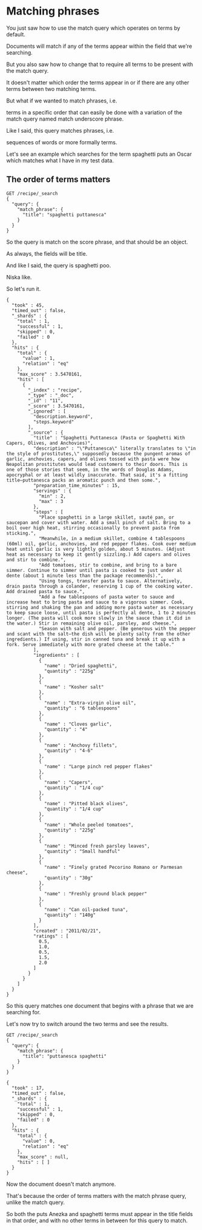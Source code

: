 # Matching phrases

You just saw how to use the match query which operates on terms by default.

Documents will match if any of the terms appear within the field that we're searching.

But you also saw how to change that to require all terms to be present with the match query.

It doesn't matter which order the terms appear in or if there are any other terms between two matching terms.

But what if we wanted to match phrases, i.e.

terms in a specific order that can easily be done with a variation of the match query named match underscore phrase.

Like I said, this query matches phrases, i.e.

sequences of words or more formally terms.

Let's see an example which searches for the term spaghetti puts an Oscar which matches what I have in my test data.

## The order of terms matters

```
GET /recipe/_search
{
  "query": {
    "match_phrase": {
      "title": "spaghetti puttanesca"
    }
  }
}
```
So the query is match on the score phrase, and that should be an object.

As always, the fields will be title.

And like I said, the query is spaghetti poo.

Niska like.

So let's run it.
```
{
  "took" : 45,
  "timed_out" : false,
  "_shards" : {
    "total" : 1,
    "successful" : 1,
    "skipped" : 0,
    "failed" : 0
  },
  "hits" : {
    "total" : {
      "value" : 1,
      "relation" : "eq"
    },
    "max_score" : 3.5470161,
    "hits" : [
      {
        "_index" : "recipe",
        "_type" : "_doc",
        "_id" : "11",
        "_score" : 3.5470161,
        "_ignored" : [
          "description.keyword",
          "steps.keyword"
        ],
        "_source" : {
          "title" : "Spaghetti Puttanesca (Pasta or Spaghetti With Capers, Olives, and Anchovies)",
          "description" : "\"Puttanesca\" literally translates to \"in the style of prostitutes,\" supposedly because the pungent aromas of garlic, anchovies, capers, and olives tossed with pasta were how Neapolitan prostitutes would lead customers to their doors. This is one of those stories that seem, in the words of Douglas Adams, apocryphal or at least wildly inaccurate. That said, it's a fitting title—puttanesca packs an aromatic punch and then some.",
          "preparation_time_minutes" : 15,
          "servings" : {
            "min" : 2,
            "max" : 3
          },
          "steps" : [
            "Place spaghetti in a large skillet, sauté pan, or saucepan and cover with water. Add a small pinch of salt. Bring to a boil over high heat, stirring occasionally to prevent pasta from sticking.",
            "Meanwhile, in a medium skillet, combine 4 tablespoons (60ml) oil, garlic, anchovies, and red pepper flakes. Cook over medium heat until garlic is very lightly golden, about 5 minutes. (Adjust heat as necessary to keep it gently sizzling.) Add capers and olives and stir to combine.",
            "Add tomatoes, stir to combine, and bring to a bare simmer. Continue to simmer until pasta is cooked to just under al dente (about 1 minute less than the package recommends).",
            "Using tongs, transfer pasta to sauce. Alternatively, drain pasta through a colander, reserving 1 cup of the cooking water. Add drained pasta to sauce.",
            "Add a few tablespoons of pasta water to sauce and increase heat to bring pasta and sauce to a vigorous simmer. Cook, stirring and shaking the pan and adding more pasta water as necessary to keep sauce loose, until pasta is perfectly al dente, 1 to 2 minutes longer. (The pasta will cook more slowly in the sauce than it did in the water.) Stir in remaining olive oil, parsley, and cheese.",
            "Season with salt and pepper. (Be generous with the pepper and scant with the salt—the dish will be plenty salty from the other ingredients.) If using, stir in canned tuna and break it up with a fork. Serve immediately with more grated cheese at the table."
          ],
          "ingredients" : [
            {
              "name" : "Dried spaghetti",
              "quantity" : "225g"
            },
            {
              "name" : "Kosher salt"
            },
            {
              "name" : "Extra-virgin olive oil",
              "quantity" : "6 tablespoons"
            },
            {
              "name" : "Cloves garlic",
              "quantity" : "4"
            },
            {
              "name" : "Anchovy fillets",
              "quantity" : "4-6"
            },
            {
              "name" : "Large pinch red pepper flakes"
            },
            {
              "name" : "Capers",
              "quantity" : "1/4 cup"
            },
            {
              "name" : "Pitted black olives",
              "quantity" : "1/4 cup"
            },
            {
              "name" : "Whole peeled tomatoes",
              "quantity" : "225g"
            },
            {
              "name" : "Minced fresh parsley leaves",
              "quantity" : "Small handful"
            },
            {
              "name" : "Finely grated Pecorino Romano or Parmesan cheese",
              "quantity" : "30g"
            },
            {
              "name" : "Freshly ground black pepper"
            },
            {
              "name" : "Can oil-packed tuna",
              "quantity" : "140g"
            }
          ],
          "created" : "2011/02/21",
          "ratings" : [
            0.5,
            1.0,
            0.5,
            1.5,
            2.0
          ]
        }
      }
    ]
  }
}
```

So this query matches one document that begins with a phrase that we are searching for.

Let's now try to switch around the two terms and see the results.

```
GET /recipe/_search
{
  "query": {
    "match_phrase": {
      "title": "puttanesca spaghetti"
    }
  }
}
```
```
{
  "took" : 17,
  "timed_out" : false,
  "_shards" : {
    "total" : 1,
    "successful" : 1,
    "skipped" : 0,
    "failed" : 0
  },
  "hits" : {
    "total" : {
      "value" : 0,
      "relation" : "eq"
    },
    "max_score" : null,
    "hits" : [ ]
  }
}
```
Now the document doesn't match anymore.

That's because the order of terms matters with the match phrase query, unlike the match query.

So both the puts Anezka and spaghetti terms must appear in the title fields in that order, and with no other terms in between for this query to match.

